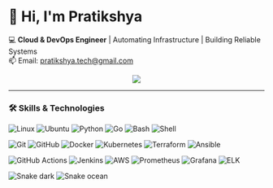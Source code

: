# 👋 Hi, I'm Pratikshya 

💻 **Cloud & DevOps Engineer** | Automating Infrastructure | Building Reliable Systems  
📫 Email: pratikshya.tech@gmail.com

<p align="center">
  <a href="https://skillicons.dev">
    <img src="https://skillicons.dev/icons?i=python,linux,aws,kubernetes,docker,terraform,prometheus,elasticsearch,vscode,redis,gitlab" />
  </a>
</p>

---

### 🛠️ Skills & Technologies  

![Linux](https://img.shields.io/badge/-Linux-FCC624?logo=linux&logoColor=black) 
![Ubuntu](https://img.shields.io/badge/-Ubuntu-E95420?logo=ubuntu&logoColor=white) 
![Python](https://img.shields.io/badge/-Python-3776AB?logo=python&logoColor=white) 
![Go](https://img.shields.io/badge/-Go-00ADD8?logo=go&logoColor=white) 
![Bash](https://img.shields.io/badge/-Bash-4EAA25?logo=gnu-bash&logoColor=white) 
![Shell](https://img.shields.io/badge/-Shell-FFD500?logo=powershell&logoColor=black)  

![Git](https://img.shields.io/badge/-Git-F05032?logo=git&logoColor=white) 
![GitHub](https://img.shields.io/badge/-GitHub-181717?logo=github&logoColor=white) 
![Docker](https://img.shields.io/badge/-Docker-2496ED?logo=docker&logoColor=white) 
![Kubernetes](https://img.shields.io/badge/-Kubernetes-326CE5?logo=kubernetes&logoColor=white) 
![Terraform](https://img.shields.io/badge/-Terraform-623CE4?logo=terraform&logoColor=white) 
![Ansible](https://img.shields.io/badge/-Ansible-EE0000?logo=ansible&logoColor=white)  

![GitHub Actions](https://img.shields.io/badge/-GitHub%20Actions-2088FF?logo=github-actions&logoColor=white) 
![Jenkins](https://img.shields.io/badge/-Jenkins-D24939?logo=jenkins&logoColor=white) 
![AWS](https://img.shields.io/badge/-AWS-232F3E?logo=amazon-aws&logoColor=white) 
![Prometheus](https://img.shields.io/badge/-Prometheus-E6522C?logo=prometheus&logoColor=white) 
![Grafana](https://img.shields.io/badge/-Grafana-F46800?logo=grafana&logoColor=white) 
![ELK](https://img.shields.io/badge/-Elastic-005571?logo=elastic&logoColor=white)  

![Snake dark](https://raw.githubusercontent.com/pratikshya-das/pratikshya-das/output/snake-dark.svg#gh-dark-mode-only)
![Snake ocean](https://raw.githubusercontent.com/pratikshya-das/pratikshya-das/output/snake-ocean.svg)

